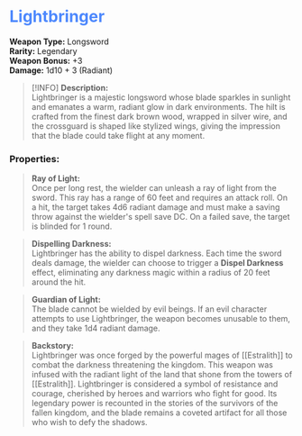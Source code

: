 # <font color = 4d88fd>Lightbringer</font>

**Weapon Type:** Longsword  
**Rarity:** Legendary  
**Weapon Bonus:** +3  
**Damage:** 1d10 + 3 (Radiant)

> [!INFO] **Description:**  
> Lightbringer is a majestic longsword whose blade sparkles in sunlight and emanates a warm, radiant glow in dark environments. The hilt is crafted from the finest dark brown wood, wrapped in silver wire, and the crossguard is shaped like stylized wings, giving the impression that the blade could take flight at any moment.

### **Properties:**

> **Ray of Light:**  
> Once per long rest, the wielder can unleash a ray of light from the sword. This ray has a range of 60 feet and requires an attack roll. On a hit, the target takes 4d6 radiant damage and must make a saving throw against the wielder's spell save DC. On a failed save, the target is blinded for 1 round.

> **Dispelling Darkness:**  
> Lightbringer has the ability to dispel darkness. Each time the sword deals damage, the wielder can choose to trigger a **Dispel Darkness** effect, eliminating any darkness magic within a radius of 20 feet around the hit.

> **Guardian of Light:**  
> The blade cannot be wielded by evil beings. If an evil character attempts to use Lightbringer, the weapon becomes unusable to them, and they take 1d4 radiant damage.

> **Backstory:**  
> Lightbringer was once forged by the powerful mages of [[Estralith]] to combat the darkness threatening the kingdom. This weapon was infused with the radiant light of the land that shone from the towers of [[Estralith]]. Lightbringer is considered a symbol of resistance and courage, cherished by heroes and warriors who fight for good. Its legendary power is recounted in the stories of the survivors of the fallen kingdom, and the blade remains a coveted artifact for all those who wish to defy the shadows.
